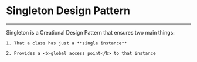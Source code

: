 # Singleton Design Pattern
***
Singleton is a Creational Design Pattern that ensures two main things:

    1. That a class has just a **single instance**

    2. Provides a <b>global access point</b> to that instance